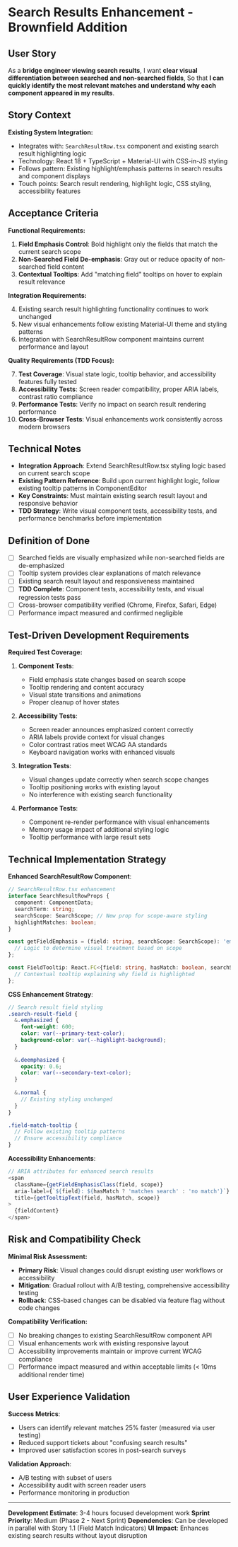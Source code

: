 # Search Results Enhancement - Brownfield Addition

## User Story

As a **bridge engineer viewing search results**,
I want **clear visual differentiation between searched and non-searched fields**,
So that **I can quickly identify the most relevant matches and understand why each component appeared in my results**.

## Story Context

**Existing System Integration:**

- Integrates with: `SearchResultRow.tsx` component and existing search result highlighting logic
- Technology: React 18 + TypeScript + Material-UI with CSS-in-JS styling
- Follows pattern: Existing highlight/emphasis patterns in search results and component displays
- Touch points: Search result rendering, highlight logic, CSS styling, accessibility features

## Acceptance Criteria

**Functional Requirements:**

1. **Field Emphasis Control**: Bold highlight only the fields that match the current search scope
2. **Non-Searched Field De-emphasis**: Gray out or reduce opacity of non-searched field content  
3. **Contextual Tooltips**: Add "matching field" tooltips on hover to explain result relevance

**Integration Requirements:**

4. Existing search result highlighting functionality continues to work unchanged
5. New visual enhancements follow existing Material-UI theme and styling patterns
6. Integration with SearchResultRow component maintains current performance and layout

**Quality Requirements (TDD Focus):**

7. **Test Coverage**: Visual state logic, tooltip behavior, and accessibility features fully tested
8. **Accessibility Tests**: Screen reader compatibility, proper ARIA labels, contrast ratio compliance
9. **Performance Tests**: Verify no impact on search result rendering performance
10. **Cross-Browser Tests**: Visual enhancements work consistently across modern browsers

## Technical Notes

- **Integration Approach**: Extend SearchResultRow.tsx styling logic based on current search scope
- **Existing Pattern Reference**: Build upon current highlight logic, follow existing tooltip patterns in ComponentEditor
- **Key Constraints**: Must maintain existing search result layout and responsive behavior
- **TDD Strategy**: Write visual component tests, accessibility tests, and performance benchmarks before implementation

## Definition of Done

- [ ] Searched fields are visually emphasized while non-searched fields are de-emphasized
- [ ] Tooltip system provides clear explanations of match relevance
- [ ] Existing search result layout and responsiveness maintained
- [ ] **TDD Complete**: Component tests, accessibility tests, and visual regression tests pass
- [ ] Cross-browser compatibility verified (Chrome, Firefox, Safari, Edge)
- [ ] Performance impact measured and confirmed negligible

## Test-Driven Development Requirements

**Required Test Coverage:**

1. **Component Tests**:
   - Field emphasis state changes based on search scope
   - Tooltip rendering and content accuracy  
   - Visual state transitions and animations
   - Proper cleanup of hover states

2. **Accessibility Tests**:
   - Screen reader announces emphasized content correctly
   - ARIA labels provide context for visual changes
   - Color contrast ratios meet WCAG AA standards
   - Keyboard navigation works with enhanced visuals

3. **Integration Tests**:
   - Visual changes update correctly when search scope changes
   - Tooltip positioning works with existing layout
   - No interference with existing search functionality

4. **Performance Tests**:
   - Component re-render performance with visual enhancements
   - Memory usage impact of additional styling logic
   - Tooltip performance with large result sets

## Technical Implementation Strategy

**Enhanced SearchResultRow Component**:
```typescript
// SearchResultRow.tsx enhancement
interface SearchResultRowProps {
  component: ComponentData;
  searchTerm: string;
  searchScope: SearchScope; // New prop for scope-aware styling
  highlightMatches: boolean;
}

const getFieldEmphasis = (field: string, searchScope: SearchScope): 'emphasized' | 'deemphasized' | 'normal' => {
  // Logic to determine visual treatment based on scope
};

const FieldTooltip: React.FC<{field: string, hasMatch: boolean, searchScope: SearchScope}> = ({field, hasMatch, searchScope}) => {
  // Contextual tooltip explaining why field is highlighted
};
```

**CSS Enhancement Strategy**:
```scss
// Search result field styling
.search-result-field {
  &.emphasized {
    font-weight: 600;
    color: var(--primary-text-color);
    background-color: var(--highlight-background);
  }
  
  &.deemphasized {
    opacity: 0.6;
    color: var(--secondary-text-color);
  }
  
  &.normal {
    // Existing styling unchanged
  }
}

.field-match-tooltip {
  // Follow existing tooltip patterns
  // Ensure accessibility compliance
}
```

**Accessibility Enhancements**:
```typescript
// ARIA attributes for enhanced search results
<span 
  className={getFieldEmphasisClass(field, scope)}
  aria-label={`${field}: ${hasMatch ? 'matches search' : 'no match'}`}
  title={getTooltipText(field, hasMatch, scope)}
>
  {fieldContent}
</span>
```

## Risk and Compatibility Check

**Minimal Risk Assessment:**

- **Primary Risk**: Visual changes could disrupt existing user workflows or accessibility
- **Mitigation**: Gradual rollout with A/B testing, comprehensive accessibility testing
- **Rollback**: CSS-based changes can be disabled via feature flag without code changes

**Compatibility Verification:**

- [ ] No breaking changes to existing SearchResultRow component API
- [ ] Visual enhancements work with existing responsive layout
- [ ] Accessibility improvements maintain or improve current WCAG compliance
- [ ] Performance impact measured and within acceptable limits (< 10ms additional render time)

## User Experience Validation

**Success Metrics**:
- Users can identify relevant matches 25% faster (measured via user testing)
- Reduced support tickets about "confusing search results"
- Improved user satisfaction scores in post-search surveys

**Validation Approach**:
- A/B testing with subset of users
- Accessibility audit with screen reader users
- Performance monitoring in production

---

**Development Estimate**: 3-4 hours focused development work
**Sprint Priority**: Medium (Phase 2 - Next Sprint)
**Dependencies**: Can be developed in parallel with Story 1.1 (Field Match Indicators)
**UI Impact**: Enhances existing search results without layout disruption